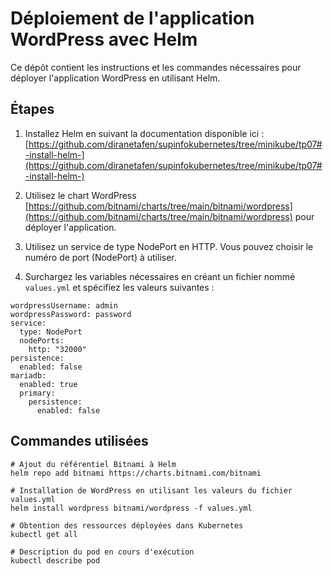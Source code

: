# Déploiement de l'application WordPress avec Helm

Ce dépôt contient les instructions et les commandes nécessaires pour déployer l'application WordPress en utilisant Helm.

## Étapes

1. Installez Helm en suivant la documentation disponible ici : [https://github.com/diranetafen/supinfokubernetes/tree/minikube/tp07#-install-helm-](https://github.com/diranetafen/supinfokubernetes/tree/minikube/tp07#-install-helm-)

2. Utilisez le chart WordPress [https://github.com/bitnami/charts/tree/main/bitnami/wordpress](https://github.com/bitnami/charts/tree/main/bitnami/wordpress) pour déployer l'application.

3. Utilisez un service de type NodePort en HTTP. Vous pouvez choisir le numéro de port (NodePort) à utiliser.

4. Surchargez les variables nécessaires en créant un fichier nommé `values.yml` et spécifiez les valeurs suivantes :

```
wordpressUsername: admin
wordpressPassword: password
service:
  type: NodePort
  nodePorts:
    http: "32000"
persistence:
  enabled: false
mariadb:
  enabled: true
  primary:
    persistence:
      enabled: false
```

## Commandes utilisées

```shell
# Ajout du référentiel Bitnami à Helm
helm repo add bitnami https://charts.bitnami.com/bitnami

# Installation de WordPress en utilisant les valeurs du fichier values.yml
helm install wordpress bitnami/wordpress -f values.yml

# Obtention des ressources déployées dans Kubernetes
kubectl get all

# Description du pod en cours d'exécution
kubectl describe pod

